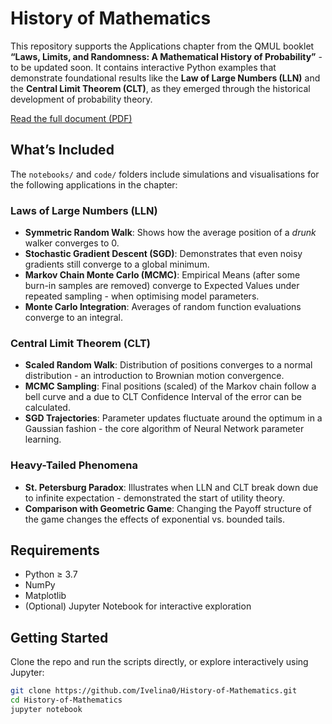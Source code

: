 # History of Mathematics

This repository supports the Applications chapter from the QMUL booklet **“Laws, Limits, and Randomness: A Mathematical History of Probability”** - to be updated soon. It contains interactive Python examples that demonstrate foundational results like the **Law of Large Numbers (LLN)** and the **Central Limit Theorem (CLT)**, as they emerged through the historical development of probability theory.

[Read the full document (PDF)](https://www.seresearch.qmul.ac.uk/content/pce/ediresources/files/History_of_Maths_QMUL_2024.pdf)

## What’s Included

The `notebooks/` and `code/` folders include simulations and visualisations for the following applications in the chapter:

### Laws of Large Numbers (LLN)
- **Symmetric Random Walk**: Shows how the average position of a *drunk* walker converges to 0.
- **Stochastic Gradient Descent (SGD)**: Demonstrates that even noisy gradients still converge to a global minimum.
- **Markov Chain Monte Carlo (MCMC)**: Empirical Means (after some burn-in samples are removed) converge to Expected Values under repeated sampling - when optimising model parameters.
- **Monte Carlo Integration**: Averages of random function evaluations converge to an integral.

### Central Limit Theorem (CLT)
- **Scaled Random Walk**: Distribution of positions converges to a normal distribution - an introduction to Brownian motion convergence.
- **MCMC Sampling**: Final positions (scaled) of the Markov chain follow a bell curve and a due to CLT Confidence Interval of the error can be calculated.
- **SGD Trajectories**: Parameter updates fluctuate around the optimum in a Gaussian fashion - the core algorithm of Neural Network parameter learning.

### Heavy-Tailed Phenomena
- **St. Petersburg Paradox**: Illustrates when LLN and CLT break down due to infinite expectation - demonstrated the start of utility theory.
- **Comparison with Geometric Game**: Changing the Payoff structure of the game changes the effects of exponential vs. bounded tails.

## Requirements

- Python ≥ 3.7
- NumPy
- Matplotlib
- (Optional) Jupyter Notebook for interactive exploration

## Getting Started

Clone the repo and run the scripts directly, or explore interactively using Jupyter:

```bash
git clone https://github.com/Ivelina0/History-of-Mathematics.git
cd History-of-Mathematics
jupyter notebook
